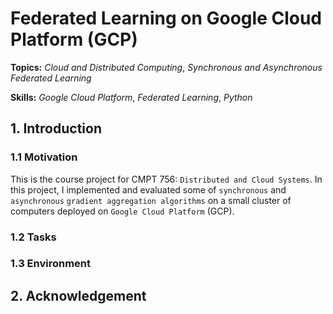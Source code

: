 # Federated Learning on Google Cloud Platform (GCP)

**Topics:** _Cloud and Distributed Computing_, _Synchronous and Asynchronous Federated Learning_

**Skills:** _Google Cloud Platform_, _Federated Learning_, _Python_

## 1. Introduction

### 1.1 Motivation

This is the course project for CMPT 756: `Distributed and Cloud Systems`. In this project, I implemented and evaluated some of `synchronous` and `asynchronous` `gradient aggregation algorithms` on a small cluster of computers deployed on `Google Cloud Platform` (GCP).



### 1.2 Tasks

### 1.3 Environment

## 2. Acknowledgement
